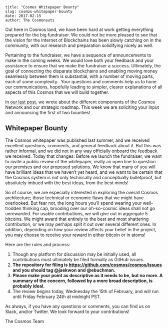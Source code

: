~~~
title: "Cosmos Whitepaper Bounty"
slug: cosmos-whitepaper-bounty
date: 2017-02-15
author: The Cosmonauts
~~~

Out here in Cosmos land, we have been hard at work getting everything prepared
for the big fundraiser. We could not be more pleased to see that the vision for
the Internet of Blockchains has been slowly catching on in the community,  with
our research and preparation solidifying nicely as well.

Pertaining to the fundraiser, we have a sequence of announcements to make in
the coming weeks. We would love both your feedback and your assistance to
ensure that we make the fundraiser a success. Ultimately, the goal of
connecting the disparate blockchains and enabling moving money seamlessly
between them is substantial, with a number of moving parts, each of some
complexity.. Your questions and comments help us to hone our communications,
hopefully  leading to simpler, clearer explanations of all aspects of this
Cosmos that we will build together.

In [our last post](https://cosmos.network/blog/cosmos-roadmap), we wrote about the different components of the Cosmos Network
and our strategic roadmap. This week we are soliciting your input and
announcing the first of two bounties!

## Whitepaper Bounty

The Cosmos whitepaper was published last summer, and we received excellent
questions, comments, and general feedback about it. But this was rather
informal, and we did not in any way officially onboard the feedback we
received. Today that changes: Before we launch the fundraiser, we want to
invite a public review of the whitepaper, really an open line to question our
premises and our proposed solutions. We know that many of you will have
brilliant ideas that we haven’t yet heard, and we want to be certain that the
Cosmos system is not only technically and conceptually bulletproof, but
absolutely imbued with the best ideas, from the best minds!

So of course, we are especially interested in exploring the overall Cosmos
architecture; those technical or economic flaws that we might have overlooked.
But fear not, the long hours you’ll spend wearing your well-trodden thinking
cap, brooding over our oh-so-cosmic ideas shall not go unrewarded. For usable
contributions, we will give out in aggregate 5 bitcoins. We might award that
entirely to the best and most shattering contribution, or we may perhaps split
it out over several different ones. In addition, depending on how your review
affects your belief in the project, you may choose to receive your reward in
either bitcoin or in atoms!

Here are the rules and process:

  1. Though any platform for discussion may be initially used, all
     contributions must ultimately be filed formally as GitHub issues.
  1. **The repository for filing is https://github.com/cosmos/cosmos/issues and
     you should tag @jaekwon and @ebuchman.**
  1. **Please make your point as descriptive as it needs to be, but no more.  A
     summary of the concern, followed by a more broad description, is probably
     ideal.**
  1. The review begins today, Wednesday the 15th of February, and will run
     until Friday February 24th at midnight PST.

As always, if you have any questions or comments, you can find us on Slack,
and/or Twitter. We look forward to your contributions!

The Cosmos Team
